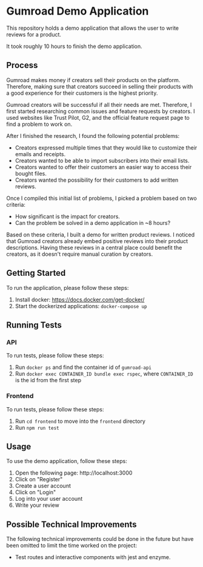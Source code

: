 # Gumroad Demo Application

This repository holds a demo application that allows the user to write reviews for a product.

It took roughly 10 hours to finish the demo application.

## Process

Gumroad makes money if creators sell their products on the platform. Therefore, making sure that creators succeed in selling their products with a good experience for their customers is the highest priority.

Gumroad creators will be successful if all their needs are met. Therefore, I first started researching common issues and feature requests by creators. I used websites like Trust Pilot, G2, and the official feature request page to find a problem to work on.

After I finished the research, I found the following potential problems:

- Creators expressed multiple times that they would like to customize their emails and receipts.
- Creators wanted to be able to import subscribers into their email lists.
- Creators wanted to offer their customers an easier way to access their bought files.
- Creators wanted the possibility for their customers to add written reviews.

Once I compiled this initial list of problems, I picked a problem based on two criteria:

- How significant is the impact for creators.
- Can the problem be solved in a demo application in ~8 hours?

Based on these criteria, I built a demo for written product reviews. I noticed that Gumroad creators already embed positive reviews into their product descriptions. Having these reviews in a central place could benefit the creators, as it doesn't require manual curation by creators.

## Getting Started

To run the application, please follow these steps:

1. Install docker: https://docs.docker.com/get-docker/
2. Start the dockerized applications: `docker-compose up`

## Running Tests

### API

To run tests, please follow these steps:

1. Run `docker ps` and find the container id of `gumroad-api`
2. Run `docker exec CONTAINER_ID bundle exec rspec`, where `CONTAINER_ID` is the id from the first step

### Frontend

To run tests, please follow these steps:

1. Run `cd frontend` to move into the `frontend` directory
2. Run `npm run test`

## Usage

To use the demo application, follow these steps:

1. Open the following page: http://localhost:3000
2. Click on "Register"
3. Create a user account
4. Click on "Login"
5. Log into your user account
6. Write your review

## Possible Technical Improvements

The following technical improvements could be done in the future but have been omitted to limit the time worked on the project:

- Test routes and interactive components with jest and enzyme.
